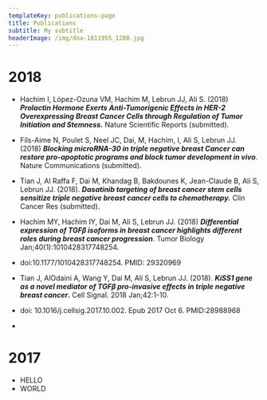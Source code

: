 ```yaml
---
templateKey: publications-page
title: Publications
subtitle: My subtitle
headerImage: /img/dna-1811955_1280.jpg
---
```

# 2018

* Hachim I, López-Ozuna VM, Hachim M, Lebrun JJ, Ali S. (2018) **_Prolactin Hormone Exerts Anti-Tumorigenic Effects in HER-2 Overexpressing Breast Cancer Cells through Regulation of Tumor Initiation and Stemness._** Nature Scientific Reports (submitted).



* Fils-Aime N, Poulet S, Neel JC, Dai, M, Hachim, I, Ali S, Lebrun JJ. (2018) **_Blocking microRNA-30 in triple negative breast Cancer can restore pro-apoptotic programs and block tumor development in vivo_**. Nature Communications (submitted).



* Tian J, Al Raffa F, Dai M, Khandag B, Bakdounes K, Jean-Claude B, Ali S, Lebrun JJ. (2018). **_Dasatinib targeting of breast cancer stem cells sensitize triple negative breast cancer cells to chemotherapy._** Clin Cancer Res (submitted).



* Hachim MY, Hachim IY, Dai M, Ali S, Lebrun JJ. (2018) **_Differential expression of TGFβ isoforms in breast cancer highlights different roles during breast cancer progression_**. Tumor Biology Jan;40(1):1010428317748254. 
* doi:10.1177/1010428317748254. PMID: 29320969



* Tian J, AlOdaini A, Wang Y, Dai M, Ali S, Lebrun JJ. (2018). **_KiSS1 gene as a novel mediator of TGFβ pro-invasive effects in triple negative breast cancer_.** Cell Signal. 2018 Jan;42:1-10. 
* doi: 10.1016/j.cellsig.2017.10.002. Epub 2017 Oct 6. PMID:28988968



* 

# 2017

* HELLO
* WORLD
